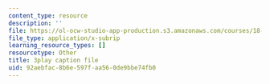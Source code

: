 ```yaml
---
content_type: resource
description: ''
file: https://ol-ocw-studio-app-production.s3.amazonaws.com/courses/18-086-mathematical-methods-for-engineers-ii-spring-2006/92aebfac8b6e597faa560de9bbe74fb0_S6dw885-SZI.vtt
file_type: application/x-subrip
learning_resource_types: []
resourcetype: Other
title: 3play caption file
uid: 92aebfac-8b6e-597f-aa56-0de9bbe74fb0
---
```

